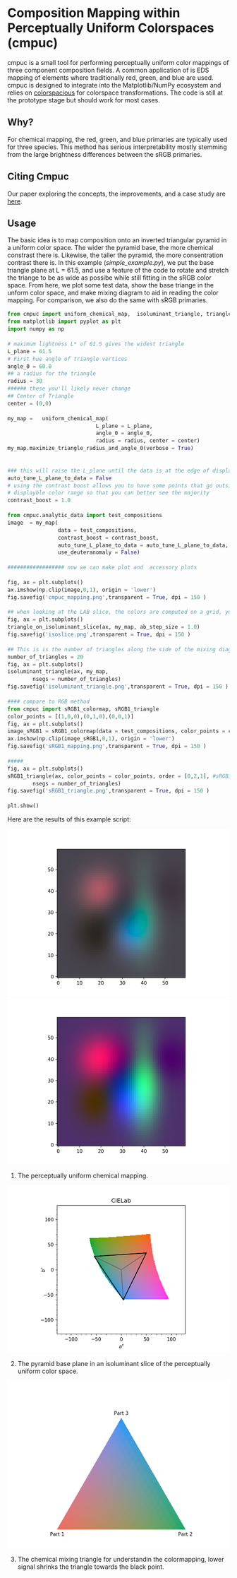 # Composition Mapping within Perceptually Uniform Colorspaces (cmpuc) #
cmpuc is a small tool for performing perceptually uniform color mappings of three component composition fields. A common application of is EDS mapping of elements where traditionally red, green, and blue are used. cmpuc is designed to integrate into the Matplotlib/NumPy ecosystem and relies on [colorspacious](https://colorspacious.readthedocs.io/en/latest/) for colorspace transformations. The code is still at the prototype stage but should work for most cases. 

## Why? ##
For chemical mapping, the red, green, and blue primaries are typically used for three species. This method has serious interpretability mostly stemming from the large brightness differences between the sRGB primaries.

## Citing Cmpuc ##
Our paper exploring the concepts, the improvements, and a case study are [here](Will_be_on_ArXiv_soon).

## Usage ##
The basic idea is to map composition onto an inverted triangular pyramid in a uniform color space. The wider the pyramid base, the more chemical constrast there is. Likewise, the taller the pyramid, the more consentration contrast there is. In this example (*simple_example.py*), we put the base triangle plane at L = 61.5, and use a feature of the code to rotate and stretch the triange to be as wide as possibe while still fitting in the sRGB color space. From here, we plot some test data, show the base triange in the unform color space, and make mixing diagram to aid in reading the color mapping. For comparison, we also do the same with sRGB primaries.

```python
from cmpuc import uniform_chemical_map,  isoluminant_triangle, triangle_on_isoluminant_slice
from matplotlib import pyplot as plt
import numpy as np

# maximum lightness L* of 61.5 gives the widest triangle
L_plane = 61.5
# First hue angle of triangle vertices
angle_0 = 60.0
## a radius for the triangle
radius = 30
###### these you'll likely never change
## Center of Triangle
center = (0,0)

my_map =   uniform_chemical_map(
							L_plane = L_plane,
							angle_0 = angle_0,
							radius = radius, center = center)
my_map.maximize_triangle_radius_and_angle_0(verbose = True)


### this will raise the L_plane until the data is at the edge of displayble colors
auto_tune_L_plane_to_data = False
# using the contrast boost allows you to have some points that go outside the
# displayble color range so that you can better see the majority
contrast_boost = 1.0

from cmpuc.analytic_data import test_compositions
image  = my_map(
				data = test_compositions,
				contrast_boost = contrast_boost,
				auto_tune_L_plane_to_data = auto_tune_L_plane_to_data,
				use_deuteranomaly = False)

################## now we can make plot and  accessory plots

fig, ax = plt.subplots()
ax.imshow(np.clip(image,0,1), origin = 'lower')
fig.savefig('cmpuc_mapping.png',transparent = True, dpi = 150 )

## when looking at the LAB slice, the colors are computed on a grid, you can control how fine that grid is.
fig, ax = plt.subplots()
triangle_on_isoluminant_slice(ax, my_map, ab_step_size = 1.0)
fig.savefig('isoslice.png',transparent = True, dpi = 150 )

## This is is the number of triangles along the side of the mixing diagram
number_of_triangles = 20
fig, ax = plt.subplots()
isoluminant_triangle(ax, my_map,
        nsegs = number_of_triangles)
fig.savefig('isoluminant_triangle.png',transparent = True, dpi = 150 )

#### compare to RGB method
from cmpuc import sRGB1_colormap, sRGB1_triangle
color_points = [(1,0,0),(0,1,0),(0,0,1)]
fig, ax = plt.subplots()
image_sRGB1 = sRGB1_colormap(data = test_compositions, color_points = color_points)
ax.imshow(np.clip(image_sRGB1,0,1), origin = 'lower')
fig.savefig('sRGB1_mapping.png',transparent = True, dpi = 150 )

#####
fig, ax = plt.subplots()
sRGB1_triangle(ax, color_points = color_points, order = [0,2,1], #sRGB1 has opposite handednes from lab
        nsegs = number_of_triangles)
fig.savefig('sRGB1_triangle.png',transparent = True, dpi = 150 )

plt.show()
```
Here are the results of this example script:

![cmpuc_mapping](/cmpuc/examples/cmpuc_mapping.png) ![sRGB1_mapping](/cmpuc/examples/sRGB1_mapping.png)

1. The perceptually uniform chemical mapping.

![isoslice](/cmpuc/examples/isoslice.png)

2. The pyramid base plane in an isoluminant slice of the perceptually uniform color space. 

![isoluminant_triangle](/cmpuc/examples/isoluminant_triangle.png)

3. The chemical mixing triangle for understandin the colormapping, lower signal shrinks the triangle towards the black point.




